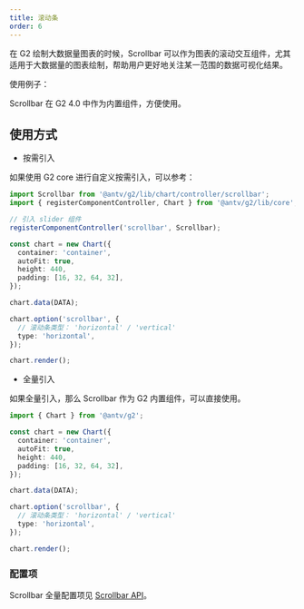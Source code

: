 ```yaml
---
title: 滚动条
order: 6
---
```


在 G2 绘制大数据量图表的时候，Scrollbar 可以作为图表的滚动交互组件，尤其适用于大数据量的图表绘制，帮助用户更好地关注某一范围的数据可视化结果。

使用例子：

<playgroud path="column/basic/demo/scrollbar.ts"></playground>

Scrollbar 在 G2 4.0 中作为内置组件，方便使用。

## 使用方式

- 按需引入

如果使用 G2 core 进行自定义按需引入，可以参考：

```typescript
import Scrollbar from '@antv/g2/lib/chart/controller/scrollbar';
import { registerComponentController, Chart } from '@antv/g2/lib/core';

// 引入 slider 组件
registerComponentController('scrollbar', Scrollbar);

const chart = new Chart({
  container: 'container',
  autoFit: true,
  height: 440,
  padding: [16, 32, 64, 32],
});

chart.data(DATA);

chart.option('scrollbar', {
  // 滚动条类型： 'horizontal' / 'vertical'
  type: 'horizontal',
});

chart.render();
```

- 全量引入

如果全量引入，那么 Scrollbar 作为 G2 内置组件，可以直接使用。

```typescript
import { Chart } from '@antv/g2';

const chart = new Chart({
  container: 'container',
  autoFit: true,
  height: 440,
  padding: [16, 32, 64, 32],
});

chart.data(DATA);

chart.option('scrollbar', {
  // 滚动条类型： 'horizontal' / 'vertical'
  type: 'horizontal',
});

chart.render();
```

### 配置项

Scrollbar 全量配置项见 [Scrollbar API](../../../api/general/scrollbar)。
